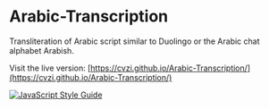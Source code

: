# Arabic-Transcription
Transliteration of Arabic script similar to Duolingo or the Arabic chat alphabet Arabish.

Visit the live version: [https://cvzi.github.io/Arabic-Transcription/](https://cvzi.github.io/Arabic-Transcription/)

[![JavaScript Style Guide](https://img.shields.io/badge/code_style-standard-brightgreen.svg)](https://standardjs.com)
